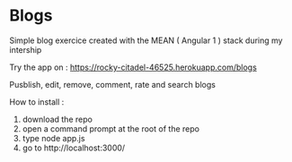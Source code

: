 # Blogs
Simple blog exercice created with the MEAN ( Angular 1 ) stack during my intership

Try the app on : https://rocky-citadel-46525.herokuapp.com/blogs

Pusblish, edit, remove, comment, rate and search blogs

How to install :
1. download the repo
2. open a command prompt at the root of the repo
3. type node app.js
4. go to http://localhost:3000/
